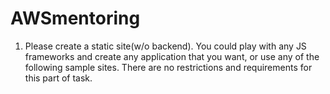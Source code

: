 # AWSmentoring

1.	Please create a static site(w/o backend). 
You could play with any JS frameworks and create any application that you want, 
or use any of the following sample sites. There are no restrictions and 
requirements for this part of task. 